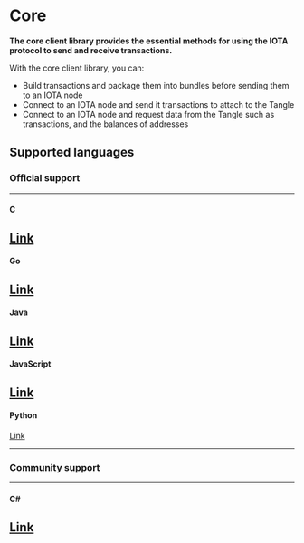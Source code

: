 # Core

**The core client library provides the essential methods for using the IOTA protocol to send and receive transactions.**

With the core client library, you can:

- Build transactions and package them into bundles before sending them to an IOTA node
- Connect to an IOTA node and send it transactions to attach to the Tangle
- Connect to an IOTA node and request data from the Tangle such as transactions, and the balances of addresses

## Supported languages

### **Official support** ###

---------------
#### **C** ####
[Link](getting-started/get-started-c.md)
---

#### **Go** ####
[Link](getting-started/get-started-go.md)
---

#### **Java** ####
[Link](getting-started/get-started-java.md)
---

#### **JavaScript** ####
[Link](getting-started/get-started-js.md)
---

#### **Python** ####
[Link](getting-started/get-started-python.md)

---------------

### __Community support__ ###

---------------
#### __C#__ ####
[Link](https://github.com/iota-community/tangle-.net)
---------------